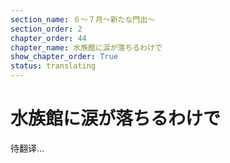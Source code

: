 ```yaml
---
section_name: ６～７月～新たな門出～
section_order: 2
chapter_order: 44
chapter_name: 水族館に涙が落ちるわけで
show_chapter_order: True
status: translating
---
```


# 水族館に涙が落ちるわけで
待翻译...
